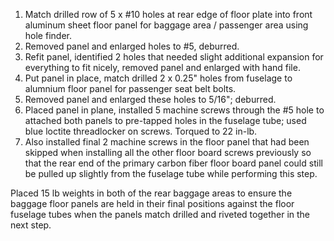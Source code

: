 1. Match drilled row of 5 x #10 holes at rear edge of floor plate into front aluminum sheet floor panel for baggage area / passenger area using hole finder.
1. Removed panel and enlarged holes to #5, deburred.
1. Refit panel, identified 2 holes that needed slight additional expansion for everything to fit nicely, removed panel and enlarged with hand file.
1. Put panel in place, match drilled 2 x 0.25" holes from fuselage to alumnium floor panel for passenger seat belt bolts.
1. Removed panel and enlarged these holes to 5/16"; deburred.
1. Placed panel in plane, installed 5 machine screws through the #5 hole to attached both panels to pre-tapped holes in the fuselage tube; used blue loctite threadlocker on screws. Torqued to 22 in-lb.
1. Also installed final 2 machine screws in the floor panel that had been skipped when installing all the other floor board screws previously so that the rear end of the primary carbon fiber floor board panel could still be pulled up slightly from the fuselage tube while performing this step.

Placed 15 lb weights in both of the rear baggage areas to ensure the baggage floor panels are held in their final positions against the floor fuselage tubes when the panels match drilled and riveted together in the next step.
